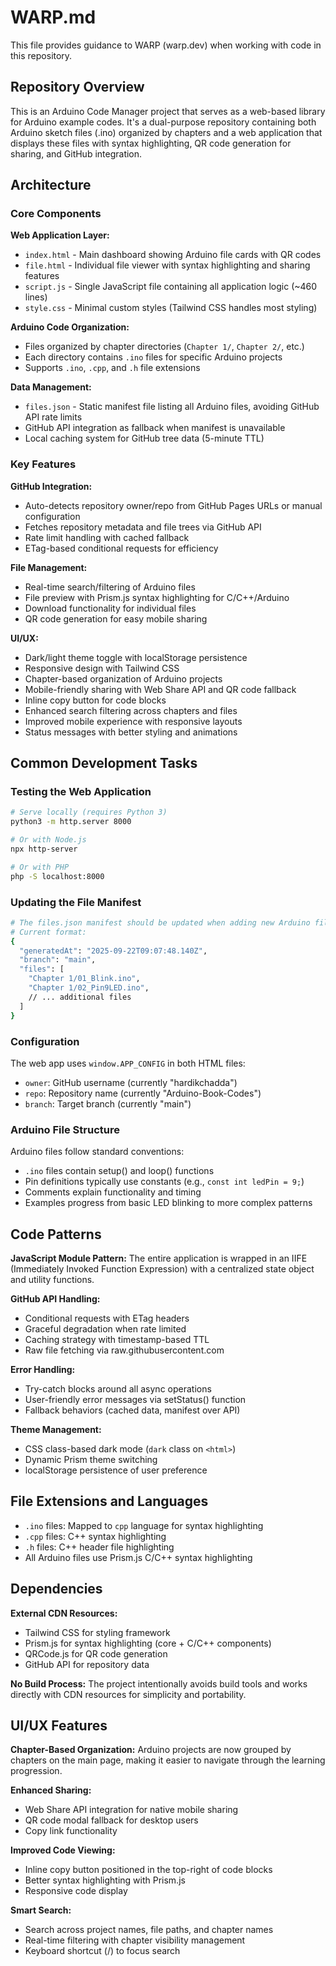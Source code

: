 # WARP.md

This file provides guidance to WARP (warp.dev) when working with code in this repository.

## Repository Overview

This is an Arduino Code Manager project that serves as a web-based library for Arduino example codes. It's a dual-purpose repository containing both Arduino sketch files (.ino) organized by chapters and a web application that displays these files with syntax highlighting, QR code generation for sharing, and GitHub integration.

## Architecture

### Core Components

**Web Application Layer:**
- `index.html` - Main dashboard showing Arduino file cards with QR codes
- `file.html` - Individual file viewer with syntax highlighting and sharing features  
- `script.js` - Single JavaScript file containing all application logic (~460 lines)
- `style.css` - Minimal custom styles (Tailwind CSS handles most styling)

**Arduino Code Organization:**
- Files organized by chapter directories (`Chapter 1/`, `Chapter 2/`, etc.)
- Each directory contains `.ino` files for specific Arduino projects
- Supports `.ino`, `.cpp`, and `.h` file extensions

**Data Management:**
- `files.json` - Static manifest file listing all Arduino files, avoiding GitHub API rate limits
- GitHub API integration as fallback when manifest is unavailable
- Local caching system for GitHub tree data (5-minute TTL)

### Key Features

**GitHub Integration:**
- Auto-detects repository owner/repo from GitHub Pages URLs or manual configuration
- Fetches repository metadata and file trees via GitHub API
- Rate limit handling with cached fallback
- ETag-based conditional requests for efficiency

**File Management:**
- Real-time search/filtering of Arduino files
- File preview with Prism.js syntax highlighting for C/C++/Arduino
- Download functionality for individual files
- QR code generation for easy mobile sharing

**UI/UX:**
- Dark/light theme toggle with localStorage persistence  
- Responsive design with Tailwind CSS
- Chapter-based organization of Arduino projects
- Mobile-friendly sharing with Web Share API and QR code fallback
- Inline copy button for code blocks
- Enhanced search filtering across chapters and files
- Improved mobile experience with responsive layouts
- Status messages with better styling and animations

## Common Development Tasks

### Testing the Web Application
```bash
# Serve locally (requires Python 3)
python3 -m http.server 8000

# Or with Node.js
npx http-server

# Or with PHP
php -S localhost:8000
```

### Updating the File Manifest
```bash
# The files.json manifest should be updated when adding new Arduino files
# Current format:
{
  "generatedAt": "2025-09-22T09:07:48.140Z", 
  "branch": "main",
  "files": [
    "Chapter 1/01_Blink.ino",
    "Chapter 1/02_Pin9LED.ino", 
    // ... additional files
  ]
}
```

### Configuration
The web app uses `window.APP_CONFIG` in both HTML files:
- `owner`: GitHub username (currently "hardikchadda")
- `repo`: Repository name (currently "Arduino-Book-Codes")  
- `branch`: Target branch (currently "main")

### Arduino File Structure
Arduino files follow standard conventions:
- `.ino` files contain setup() and loop() functions
- Pin definitions typically use constants (e.g., `const int ledPin = 9;`)
- Comments explain functionality and timing
- Examples progress from basic LED blinking to more complex patterns

## Code Patterns

**JavaScript Module Pattern:**
The entire application is wrapped in an IIFE (Immediately Invoked Function Expression) with a centralized state object and utility functions.

**GitHub API Handling:**
- Conditional requests with ETag headers
- Graceful degradation when rate limited
- Caching strategy with timestamp-based TTL
- Raw file fetching via raw.githubusercontent.com

**Error Handling:**
- Try-catch blocks around all async operations  
- User-friendly error messages via setStatus() function
- Fallback behaviors (cached data, manifest over API)

**Theme Management:**
- CSS class-based dark mode (`dark` class on `<html>`)
- Dynamic Prism theme switching
- localStorage persistence of user preference

## File Extensions and Languages

- `.ino` files: Mapped to `cpp` language for syntax highlighting
- `.cpp` files: C++ syntax highlighting  
- `.h` files: C++ header file highlighting
- All Arduino files use Prism.js C/C++ syntax highlighting

## Dependencies

**External CDN Resources:**
- Tailwind CSS for styling framework
- Prism.js for syntax highlighting (core + C/C++ components)
- QRCode.js for QR code generation
- GitHub API for repository data

**No Build Process:**
The project intentionally avoids build tools and works directly with CDN resources for simplicity and portability.

## UI/UX Features

**Chapter-Based Organization:**
Arduino projects are now grouped by chapters on the main page, making it easier to navigate through the learning progression.

**Enhanced Sharing:**
- Web Share API integration for native mobile sharing
- QR code modal fallback for desktop users
- Copy link functionality

**Improved Code Viewing:**
- Inline copy button positioned in the top-right of code blocks
- Better syntax highlighting with Prism.js
- Responsive code display

**Smart Search:**
- Search across project names, file paths, and chapter names
- Real-time filtering with chapter visibility management
- Keyboard shortcut (/) to focus search
